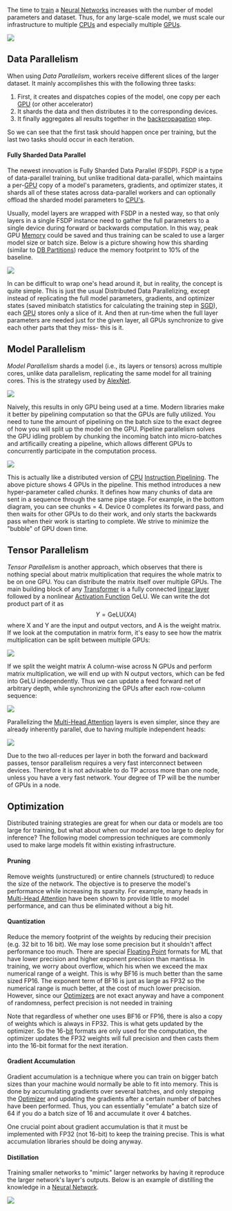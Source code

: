 
The time to [train](../Deep%20Learning/Optimizers.md) a [Neural Networks](../Deep%20Learning/Neural%20Networks.md) increases with the number of model parameters and dataset. Thus, for any large-scale model, we must scale our infrastructure to multiple [CPUs](../../Electrical%20Engineering/Digital/CPU.md) and especially multiple [GPUs](../../Electrical%20Engineering/Digital/GPU.md).

![](../../Attachments/Pasted%20image%2020230310013412.png)

## Data Parallelism

When using *Data Parallelism*, workers receive different slices of the larger dataset. It mainly accomplishes this with the following three tasks:
1. First, it creates and dispatches copies of the model, one copy per each [GPU](../../Electrical%20Engineering/Digital/GPU.md) (or other accelerator)
2. It shards the data and then distributes it to the corresponding devices.
3. It finally aggregates all results together in the [backpropagation](../Deep%20Learning/Neural%20Networks.md) step.

So we can see that the first task should happen once per training, but the last two tasks should occur in each iteration.

#### Fully Sharded Data Parallel

The newest innovation is Fully Sharded Data Parallel (FSDP). FSDP is a type of data-parallel training, but unlike traditional data-parallel, which maintains a per-[GPU](../../Electrical%20Engineering/Digital/GPU.md) copy of a model's parameters, gradients, and optimizer states, it shards all of these states across data-parallel workers and can optionally offload the sharded model parameters to [CPU's](../../Electrical%20Engineering/Digital/CPU.md).

Usually, model layers are wrapped with FSDP in a nested way, so that only layers in a single FSDP instance need to gather the full parameters to a single device during forward or backwards computation. In this way, peak GPU [Memory](../../Electrical%20Engineering/Digital/Memory%20&%20Cache.md) could be saved and thus training can be scaled to use a larger model size or batch size. Below is a picture showing how this sharding (similar to [DB Partitions](../../Databases/DB%20Partitions.md)) reduce the memory footprint to 10% of the baseline.

![](../../Attachments/Pasted%20image%2020230310145213.png)

In can be difficult to wrap one's head around it, but in reality, the concept is quite simple. This is just the usual Distributed Data Parallelizing, except instead of replicating the full model parameters, gradients, and optimizer states (saved minibatch statistics for calculating the training step in [SGD](../Deep%20Learning/Optimizers.md)), each [GPU](../../Electrical%20Engineering/Digital/GPU.md) stores only a slice of it. And then at run-time when the full layer parameters are needed just for the given layer, all GPUs synchronize to give each other parts that they miss- this is it.

## Model Parallelism

*Model Parallelism* shards a model (i.e., its layers or tensors) across multiple cores, unlike data parallelism, replicating the same model for all training cores. This is the strategy used by [AlexNet](../Deep%20Learning/Convolutional%20Neural%20Net.md).

![](../../Attachments/Pasted%20image%2020230310014007.png)

Naively, this results in only GPU being used at a time. Modern libraries make it better by pipelining computation so that the GPUs are fully utilized. You need to tune the amount of pipelining on the batch size to the exact degree of how you will split up the model on the GPU. Pipeline parallelism solves the GPU idling problem by chunking the incoming batch into micro-batches and artificailly creating a pipeline, which allows different GPUs to concurrently participate in the computation process. 

![](../../Attachments/Pasted%20image%2020230310150829.png)

This is actually like a distributed version of [CPU](../../Electrical%20Engineering/Digital/CPU.md) [Instruction Pipelining](../../Electrical%20Engineering/Digital/Instruction%20Pipelining.md). The above picture shows 4 GPUs in the pipeline. This method introduces a new hyper-parameter called *chunks*. It defines how many chunks of data are sent in a sequence through the same pipe stage. For example, in the bottom diagram, you can see chunks = 4. Device 0 completes its forward pass, and then waits for other GPUs to do their work, and only starts the backwards pass when their work is starting to complete. We strive to minimize the "bubble" of GPU down time.

## Tensor Parallelism

*Tensor Parallelism* is another approach, which observes that there is nothing special about matrix multiplication that requires the whole matrix to be on one GPU. You can distribute the matrix itself over multiple GPUs. The main building block of any [Transformer](../Deep%20Learning/Transformers.md) is a fully connected [linear layer](../Deep%20Learning/Neural%20Networks.md) followed by a nonlinear [Activation Function](../Deep%20Learning/Activation%20Functions.md) GeLU. We can write the dot product part of it as
$$Y = \text{GeLU}(XA)$$
where X and Y are the input and output vectors, and A is the weight matrix. If we look at the computation in matrix form, it's easy to see how the matrix multiplication can be split between multiple GPUs:

![](../../Attachments/Pasted%20image%2020230310151713.png)

If we split the weight matrix A column-wise across N GPUs and perform matrix multiplication, we will end up with N output vectors, which can be fed into GeLU independently. Thus we can update a feed forward net of arbitrary depth, while synchronizing the GPUs after each row-column sequence:

![](../../Attachments/Pasted%20image%2020230310151937.png)

Parallelizing the [Multi-Head Attention](../Deep%20Learning/Attention.md) layers is even simpler, since they are already inherently parallel, due to having multiple independent heads:

![](../../Attachments/Pasted%20image%2020230310152037.png)

Due to the two all-reduces per layer in both the forward and backward passes, tensor parallelism requires a very fast interconnect between devices. Therefore it is not advisable to do TP across more than one node, unless you have a very fast network. Your degree of TP will be the number of GPUs in a node.


## Optimization

Distributed training strategies are great for when our data or models are too large for training, but what about when our model are too large to deploy for inference? The following model compression techniques are commonly used to make large models fit within existing infrastructure.

#### Pruning

Remove weights (unstructured) or entire channels (structured) to reduce the size of the network. The objective is to preserve the model's performance while increasing its sparsity. For example, many heads in [Multi-Head Attention](../Deep%20Learning/Attention.md) have been shown to provide little to model performance, and can thus be eliminated without a big hit.

#### Quantization

Reduce the memory footprint of the weights by reducing their precision (e.g. 32 bit to 16 bit). We may lose some precision but it shouldn't affect performance too much. There are special [Floating Point](../../Electrical%20Engineering/Digital/Floating%20Point%20Numbers.md) formats for ML that have lower precision and higher exponent precision than mantissa. In training, we worry about overflow, which his when we exceed the max numerical range of a weight. This is why BF16 is much better than the same sized FP16. The exponent term of BF16 is just as large as FP32 so the numerical range is much better, at the cost of much lower precision. However, since our [Optimizers](../Deep%20Learning/Optimizers.md) are not exact anyway and have a component of randomness, perfect precision is not needed in training

Note that regardless of whether one uses BF16 or FP16, there is also a copy of weights which is always in FP32. This is what gets updated by the optimizer. So the 16-[bit](../../Electrical%20Engineering/Digital/Binary.md) formats are only used for the computation, the optimizer updates the FP32 weights will full precision and then casts them into the 16-bit format for the next iteration.

#### Gradient Accumulation

Gradient accumulation is a technique where you can train on bigger batch sizes than your machine would normally be able to fit into memory. This is done by accumulating gradients over several batches, and only stepping the [Optimizer](../Deep%20Learning/Optimizers.md) and updating the gradients after a certain number of batches have been performed. Thus, you can essentially "emulate" a batch size of 64 if you do a batch size of 16 and accumulate it over 4 batches.

One crucial point about gradient accumulation is that it must be implemented with FP32 (not 16-bit) to keep the training precise. This is what accumulation libraries should be doing anyway.


#### Distillation

Training smaller networks to "mimic" larger networks by having it reproduce the larger network's layer's outputs. Below is an example of distilling the knowledge in a [Neural Network](../Deep%20Learning/Neural%20Networks.md).

![](../../Attachments/Pasted%20image%2020230310020618.png)